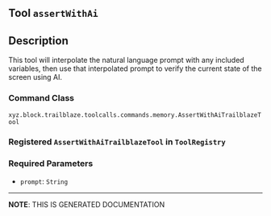 ## Tool `assertWithAi`

## Description
This tool will interpolate the natural language prompt with any included variables, then use that
interpolated prompt to verify the current state of the screen using AI.

### Command Class
`xyz.block.trailblaze.toolcalls.commands.memory.AssertWithAiTrailblazeTool`

### Registered `AssertWithAiTrailblazeTool` in `ToolRegistry`
### Required Parameters
- `prompt`: `String`



<hr/>

**NOTE**: THIS IS GENERATED DOCUMENTATION